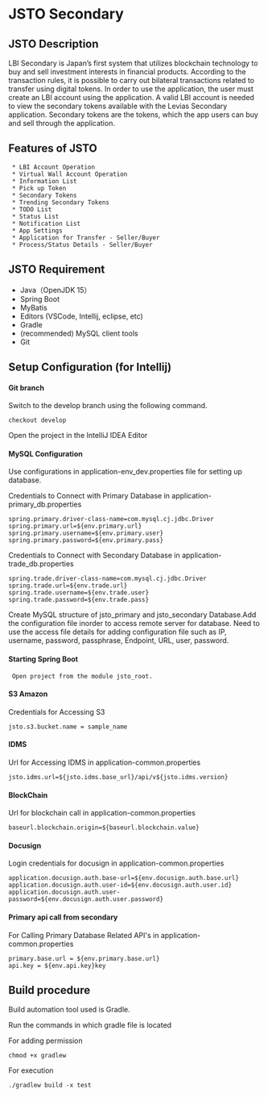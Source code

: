 # JSTO Secondary 

## JSTO Description

 LBI Secondary is Japan’s first system that utilizes blockchain technology to buy and sell investment interests in financial products. According to the transaction rules, it is possible to carry out bilateral transactions related to transfer using digital tokens. In order to use the application, the user must create an LBI account using the application. A valid LBI account is needed to view the secondary tokens available with the Levias Secondary application. Secondary tokens are the tokens, which the app users can buy and sell through the application.

## Features of JSTO
     * LBI Account Operation
     * Virtual Wall Account Operation
     * Information List
     * Pick up Token
     * Secondary Tokens
     * Trending Secondary Tokens
     * TODO List
     * Status List
     * Notification List
     * App Settings
     * Application for Transfer - Seller/Buyer
     * Process/Status Details - Seller/Buyer

## JSTO Requirement

* Java（OpenJDK 15）
* Spring Boot
* MyBatis 
* Editors (VSCode, Intellij, eclipse, etc)
* Gradle
* (recommended) MySQL client tools
* Git

## Setup Configuration (for Intellij)

#### Git branch

Switch to the develop branch using the following command.

    checkout develop

Open the project in the IntelliJ IDEA Editor 

 #### MySQL Configuration
  
Use configurations in application-env_dev.properties file for setting up database.

Credentials to Connect with Primary Database in application-primary_db.properties

    spring.primary.driver-class-name=com.mysql.cj.jdbc.Driver
    spring.primary.url=${env.primary.url}
    spring.primary.username=${env.primary.user}
    spring.primary.password=${env.primary.pass}
    
Credentials to Connect with Secondary Database in application-trade_db.properties
    
    spring.trade.driver-class-name=com.mysql.cj.jdbc.Driver
    spring.trade.url=${env.trade.url}
    spring.trade.username=${env.trade.user}
    spring.trade.password=${env.trade.pass}

Create MySQL structure of jsto_primary and jsto_secondary Database.Add the configuration file inorder to access remote server for database. Need to use the access file details for adding configuration file such as IP, username, password, passphrase, Endpoint, URL, user, password.

  #### Starting Spring Boot

     Open project from the module jsto_root.
    
  #### S3 Amazon

Credentials for Accessing S3
    
    jsto.s3.bucket.name = sample_name
        
  #### IDMS 

Url for Accessing IDMS in application-common.properties
    
    jsto.idms.url=${jsto.idms.base_url}/api/v${jsto.idms.version} 
    
  #### BlockChain

 Url for blockchain call in application-common.properties

    baseurl.blockchain.origin=${baseurl.blockchain.value}
    
  #### Docusign

Login credentials for docusign in application-common.properties

    application.docusign.auth.base-url=${env.docusign.auth.base.url}
    application.docusign.auth.user-id=${env.docusign.auth.user.id}
    application.docusign.auth.user-password=${env.docusign.auth.user.password}
    
  ####  Primary api call from secondary
  
For Calling Primary Database Related API's in application-common.properties

    primary.base.url = ${env.primary.base.url}
    api.key = ${env.api.key}key 
    
## Build procedure 

Build automation tool used is Gradle.

Run the commands in which gradle file is located

For adding permission

    chmod +x gradlew  
    
For execution
    
    ./gradlew build -x test 
    

